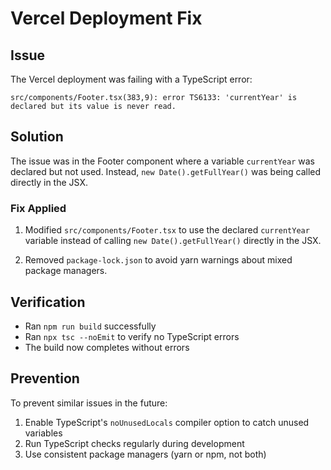 # Vercel Deployment Fix

## Issue
The Vercel deployment was failing with a TypeScript error:
```
src/components/Footer.tsx(383,9): error TS6133: 'currentYear' is declared but its value is never read.
```

## Solution
The issue was in the Footer component where a variable `currentYear` was declared but not used. Instead, `new Date().getFullYear()` was being called directly in the JSX.

### Fix Applied
1. Modified `src/components/Footer.tsx` to use the declared `currentYear` variable instead of calling `new Date().getFullYear()` directly in the JSX.

2. Removed `package-lock.json` to avoid yarn warnings about mixed package managers.

## Verification
- Ran `npm run build` successfully
- Ran `npx tsc --noEmit` to verify no TypeScript errors
- The build now completes without errors

## Prevention
To prevent similar issues in the future:
1. Enable TypeScript's `noUnusedLocals` compiler option to catch unused variables
2. Run TypeScript checks regularly during development
3. Use consistent package managers (yarn or npm, not both)